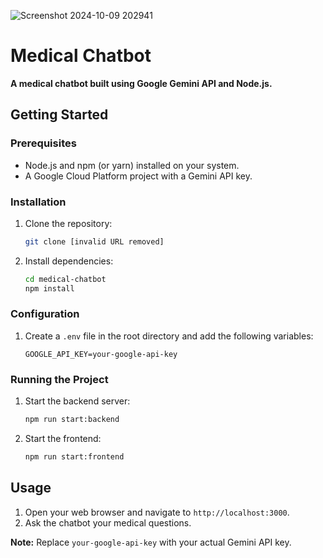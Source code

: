 ![Screenshot 2024-10-09 202941](https://github.com/user-attachments/assets/b183043b-0791-4c73-a35e-6684d214ba0e)



# Medical Chatbot

**A medical chatbot built using Google Gemini API and Node.js.**

## Getting Started

### Prerequisites
- Node.js and npm (or yarn) installed on your system.
- A Google Cloud Platform project with a Gemini API key.

### Installation
1. Clone the repository:
   ```bash
   git clone [invalid URL removed]
   ```
2. Install dependencies:
   ```bash
   cd medical-chatbot
   npm install
   ```

### Configuration
1. Create a `.env` file in the root directory and add the following variables:
   ```
   GOOGLE_API_KEY=your-google-api-key
   ```

### Running the Project
1. Start the backend server:
   ```bash
   npm run start:backend
   ```
2. Start the frontend:
   ```bash
   npm run start:frontend
   ```

## Usage
1. Open your web browser and navigate to `http://localhost:3000`.
2. Ask the chatbot your medical questions.

**Note:** Replace `your-google-api-key` with your actual Gemini API key.
``` 

